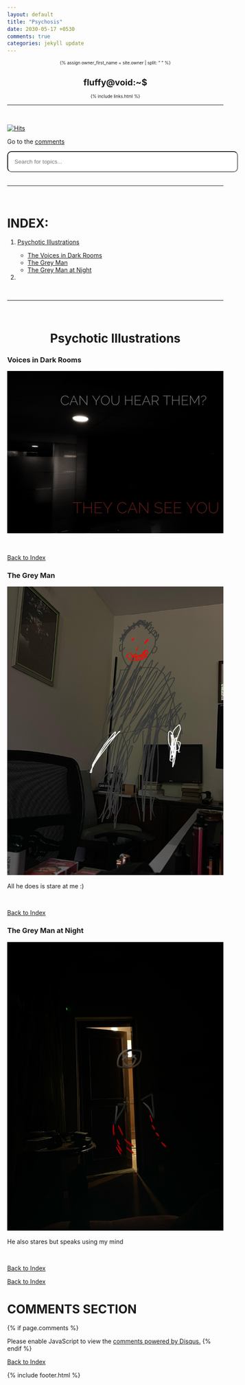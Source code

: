 ```yaml
---
layout: default
title: "Psychosis"
date: 2030-05-17 +0530
comments: true
categories: jekyll update
---
```


<header style="display: contents">
 <font size=1> 
  <div>
    <a style="text-decoration:none" href="{{ "/" | prepend: site.baseurl | replace: '//', '/' }}">
    {% assign owner_first_name = site.owner | split: " " %}
    <h1>fluffy@void:~$</h1>
    </a>
    <div class="header-links">
      {% include links.html %}
    </div>
  </div>
  </font> 
  <hr>
</header>

<br>


<script>

function search() {
    let input = document.getElementById('searchbar').value
    input=input.toLowerCase();
    let x = document.getElementsByClassName('indexvals');
      
    for (i = 0; i < x.length; i++) { 
        if (!x[i].innerHTML.toLowerCase().includes(input)) {
            x[i].style.display="none";
        }
        else {
            x[i].style.display="list-item";                 
        }
    }
}

</script>

<style>

  #searchbar{
     margin-left: 0%;
     padding:15px;
     border-radius: 10px;
   }
 
   input[type=text] {
      width: 100%;
      -webkit-transition: width 0.15s ease-in-out;
      transition: width 0.15s ease-in-out;
   }
 
   /* When the input field gets focus,
        change its width to 100% */
   input[type=text]:focus {
     width: 100%;
   }
 

</style>

[![Hits](https://hits.seeyoufarm.com/api/count/incr/badge.svg?url=https%3A%2F%2Fgithub.com%2FFluffySnowman%2Ffluffysnowman.github.io&count_bg=%2379C83D&title_bg=%23555555&icon=&icon_color=%23E7E7E7&title=hits&edge_flat=false)](https://hits.seeyoufarm.com)

<head>
<link rel="apple-touch-icon" sizes="180x180" href="/apple-touch-icon.png">
<link rel="icon" type="image/png" sizes="32x32" href="/favicon-32x32.png">
<link rel="icon" type="image/png" sizes="16x16" href="/favicon-16x16.png">
<link rel="manifest" href="/site.webmanifest">
</head>
<!--
extra_javascript:
    /scripts/copy_code.js
-->

Go to the [comments](#comments-section)

<div>

<input id="searchbar" onkeyup="search()" type="text" name="search" placeholder="Search for topics...">

</div>

<br>
<hr>
<br>

# INDEX:

<ol>
    <li><a href="#psychotic-illustrations">Psychotic Illustrations</a></li> 
          <ul id="myUL">
            <li class="indexvals"><a href="#voices-in-dark-rooms">The Voices in Dark Rooms</a></li>
            <li class="indexvals"><a href="#the-grey-man">The Grey Man</a></li>
            <li class="indexvals"><a href="#the-grey-man-at-night">The Grey Man at Night</a></li>
          </ul>
    <li><a href=""></a></li>
        <ul id="myUL">
        </ul>
</ol>

<br>
<hr>
<br>

<h1 align="center">Psychotic Illustrations</h1>

### Voices in Dark Rooms

<p align="center">
<img src="/assets/psychosis/psych0x9.jpg" alt="they can see you">
</p>

<br>

[Back to Index](#index)

### The Grey Man

<p align="center">
<img src="/assets/psychosis/psych0x11.jpg" alt="they can see you">
</p>

All he does is stare at me :)

<br>

[Back to Index](#index)

### The Grey Man at Night

<p align="center">
<img src="/assets/psychosis/psych0x8.jpg" alt="they can see you">
</p>

He also stares but speaks using my mind

<br>

[Back to Index](#index)

[Back to Index](#index)

# COMMENTS SECTION

{% if page.comments %}

<div id="disqus_thread"></div>
<script>
    (function() { 
    var d = document, s = d.createElement('script');
    s.src = 'https://fluffysnowman.disqus.com/embed.js';
    s.setAttribute('data-timestamp', +new Date());
    (d.head || d.body).appendChild(s);
    })();
</script>
<noscript>Please enable JavaScript to view the <a href="https://disqus.com/?ref_noscript">comments powered by Disqus.</a></noscript>
{% endif %}

[Back to Index](#index)



{% include footer.html %}